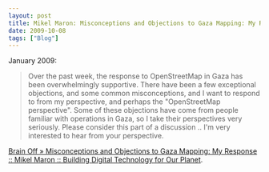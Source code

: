 ```yaml
---
layout: post
title: Mikel Maron: Misconceptions and Objections to Gaza Mapping: My Response
date: 2009-10-08
tags: ["Blog"]
---
```


January 2009:

> Over the past week, the response to OpenStreetMap in Gaza has been overwhelmingly supportive. There have been a few exceptional objections, and some common misconceptions, and I want to respond to from my perspective, and perhaps the "OpenStreetMap perspective". Some of these objections have come from people familiar with operations in Gaza, so I take their perspectives very seriously. Please consider this part of a discussion .. I'm very interested to hear from your perspective.

[Brain Off » Misconceptions and Objections to Gaza Mapping: My Response :: Mikel Maron :: Building Digital Technology for Our Planet](http://brainoff.com/weblog/2009/01/12/1389).
